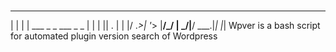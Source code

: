#  
_ _ _
| | | | ___  _ _  ___  _ _
| | | || . \| | |/ ._>| '_>
|__/_/ |  _/|__/ \___.|_|
       |_|
Wpver is a bash script for automated plugin version search of Wordpress
